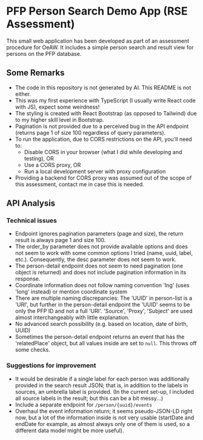 # PFP Person Search Demo App (RSE Assessment)
This small web application has been developed as part of an assessment procedure for OeAW. It includes a simple person search and result view for persons on the PFP database.

## Some Remarks
- The code in this repository is not generated by AI. This README is not either.
- This was my first experience with TypeScript (I usually write React code with JS), expect some weirdness!
- The styling is created with React Bootstrap (as opposed to Tailwind) due to my higher skill level in Bootstrap.
- Pagination is not provided due to a perceived bug in the API endpoint (returns page 1 of size 100 regardless of query parameters).
- To run the application, due to CORS restrictions on the API, you'll need to:
  - Disable CORS in your browser (what I did while developing and testing), OR
  - Use a CORS proxy, OR
  - Run a local development server with proxy configuration
- Providing a backend for CORS proxy was assumed out of the scope of this assessment, contact me in case this is needed.

## API Analysis

### Technical issues
- Endpoint ignores pagination parameters (page and size), the return result is always page 1 and size 100.
- The order_by parameter does not provide available options and does not seem to work with some common options I tried (name, uuid, label, etc.). Consequently, the desc parameter does not seem to work.
- The person-detail endpoint does not seem to need pagination (one object is returned) and does not include pagination information in its response.
- Coordinate information does not follow naming convention 'lng' (uses 'long' instead) or mention coordinate system
- There are multiple naming discrepancies: The 'UUID' in person-list is a 'URI', but further in the person-detail endpoint the 'UUID' seems to be only the PFP ID and not a full 'URI'. 'Source', 'Proxy', 'Subject' are used almost interchangeably with little explanation.
- No advanced search possibility (e.g. based on location, date of birth, UUID)
- Sometimes the person-detail endpoint returns an event that has the 'relatedPlace' object, but all values inside are set to ```null```. This throws off some checks.

### Suggestions for improvement
- It would be desirable if a single label for each person was additionally provided in the search result JSON; that is, in addition to the labels in sources, an umbrella label is provided. (In the current set-up, I included all source labels in the result; but this can be a bit messy...)
- Include a separate endpoint for ```/person/{uuid}/events```
- Overhaul the event information return; it seems pseudo-JSON-LD right now, but a lot of the information inside is not very usable (startDate and endDate for example, as almost always only one of them is used, so a different data model might be more useful).